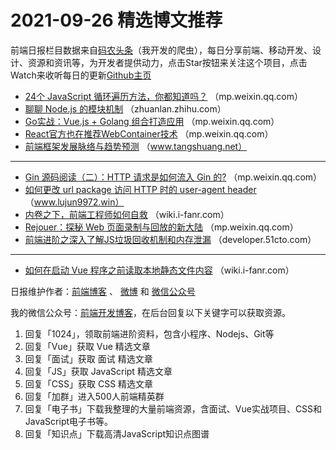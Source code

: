# 2021-09-26 精选博文推荐

前端日报栏目数据来自[码农头条](http://hao.caibaojian.com.cn/)（我开发的爬虫），每日分享前端、移动开发、设计、资源和资讯等，为开发者提供动力，点击Star按钮来关注这个项目，点击Watch来收听每日的更新[Github主页](https://github.com/kujian/frontendDaily)
* [24个 JavaScript 循环遍历方法，你都知道吗？](https://mp.weixin.qq.com/s?__biz=MzA4Nzg0MDM5Nw==&mid=2247505334&idx=1&sn=4d00eda5b91fc1ba518d4a1bb12baeee) （mp.weixin.qq.com）
* [聊聊 Node.js 的模块机制](https://zhuanlan.zhihu.com/p/413890679) （zhuanlan.zhihu.com）
* [Go实战：Vue.js + Golang 组合打造应用](https://mp.weixin.qq.com/s?__biz=MzAxMTA4Njc0OQ==&mid=2651450069&idx=1&sn=b948029ca573aebc13fc2f7b649d5d69) （mp.weixin.qq.com）
* [React官方也在推荐WebContainer技术](https://mp.weixin.qq.com/s?__biz=MzkwODIwMDY2OQ==&mid=2247491634&idx=1&sn=6b40a4f16725a82052dd2609a4f55cae) （mp.weixin.qq.com）
* [前端框架发展脉络与趋势预测](https://www.tangshuang.net/8242.html) （www.tangshuang.net）

***
* [Gin 源码阅读（二）：HTTP 请求是如何流入 Gin 的?](https://mp.weixin.qq.com/s/Fa7dkrAP3uApgiCQssyu5w) （mp.weixin.qq.com）
* [如何更改 url package 访问 HTTP 时的 user-agent header](https://www.lujun9972.win/blog/2021/09/24/如何更改url-package访问http时的user-agent-header/index.html?hmsr=toutiao.io&utm_campaign=toutiao.io&utm_medium=toutiao.io&utm_source=toutiao.io) （www.lujun9972.win）
* [内卷之下，前端工程师如何自救](http://wiki.i-fanr.com/2021/09/24/work-together/?hmsr=toutiao.io&utm_campaign=toutiao.io&utm_medium=toutiao.io&utm_source=toutiao.io) （wiki.i-fanr.com）
* [Rejouer：探秘 Web 页面录制与回放的新大陆](https://mp.weixin.qq.com/s/uhEsvH-wmBZmtVYTRfmlkQ) （mp.weixin.qq.com）
* [前端进阶之深入了解JS垃圾回收机制和内存泄漏](https://developer.51cto.com/art/202109/683431.htm) （developer.51cto.com）

***
* [如何在启动 Vue 程序之前读取本地静态文件内容](http://wiki.i-fanr.com/2021/09/25/vue-config/) （wiki.i-fanr.com）

日报维护作者：[前端博客](http://caibaojian.com.cn/) 、 [微博](http://weibo.com/kujian) 和 [微信公众号](https://open.weixin.qq.com/qr/code?username=caibaojian_com)

我的微信公众号：[前端开发博客](https://open.weixin.qq.com/qr/code?username=caibaojian_com)，在后台回复以下关键字可以获取资源。

1. 回复「1024」，领取前端进阶资料，包含小程序、Nodejs、Git等
2. 回复「Vue」获取 Vue 精选文章
3. 回复「面试」获取 面试 精选文章
4. 回复「JS」获取 JavaScript 精选文章
5. 回复「CSS」获取 CSS 精选文章
6. 回复「加群」进入500人前端精英群
7. 回复「电子书」下载我整理的大量前端资源，含面试、Vue实战项目、CSS和JavaScript电子书等。
8. 回复「知识点」下载高清JavaScript知识点图谱